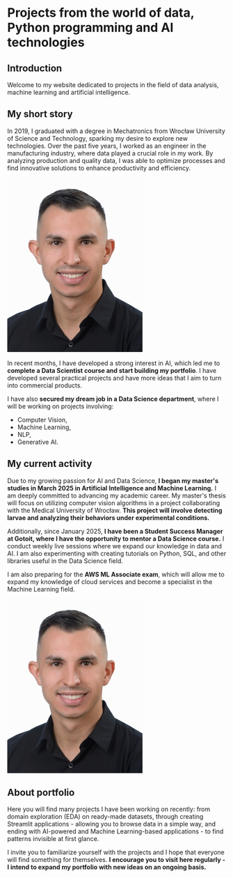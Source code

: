 # Projects from the world of data, Python programming and AI technologies

## Introduction
Welcome to my website dedicated to projects in the field of data analysis, machine learning and artificial intelligence. 

## My short story
<!-- <div style="text-align: justify;"> -->
In 2019, I graduated with a degree in Mechatronics from Wrocław University of Science and Technology, sparking my desire to explore new technologies. Over the past five years, I worked as an engineer in the manufacturing industry, where data played a crucial role in my work. By analyzing production and quality data, I was able to optimize processes and find innovative solutions to enhance productivity and efficiency.<br>

![alt text](zdj_linkedin_new.jpg)

<!-- </div style> -->

In recent months, I have developed a strong interest in AI, which led me to **complete a Data Scientist course and start building my portfolio**. I have developed several practical projects and have more ideas that I aim to turn into commercial products.




I have also **secured my dream job in a Data Science department**, where I will be working on projects involving:

- Computer Vision,<br>
- Machine Learning,<br>
- NLP,<br>
- Generative AI.

## My current activity
Due to my growing passion for AI and Data Science, **I began my master's studies in March 2025 in Artificial Intelligence and Machine Learning.** I am deeply committed to advancing my academic career. My master's thesis will focus on utilizing computer vision algorithms in a project collaborating with the Medical University of Wrocław. **This project will involve detecting larvae and analyzing their behaviors under experimental conditions.**

Additionally, since January 2025, **I have been a Student Success Manager at Gotoit, where I have the opportunity to mentor a Data Science course.** I conduct weekly live sessions where we expand our knowledge in data and AI. I am also experimenting with creating tutorials on Python, SQL, and other libraries useful in the Data Science field.

I am also preparing for the **AWS ML Associate exam**, which will allow me to expand my knowledge of cloud services and become a specialist in the Machine Learning field.

![alt text](zdj_linkedin_new.jpg)

## About portfolio
Here you will find many projects I have been working on recently: from domain exploration (EDA) on ready-made datasets, through creating Streamlit applications - allowing you to browse data in a simple way, and ending with AI-powered and Machine Learning-based applications - to find patterns invisible at first glance.

I invite you to familiarize yourself with the projects and I hope that everyone will find something for themselves. **I encourage you to visit here regularly - I intend to expand my portfolio with new ideas on an ongoing basis.**
